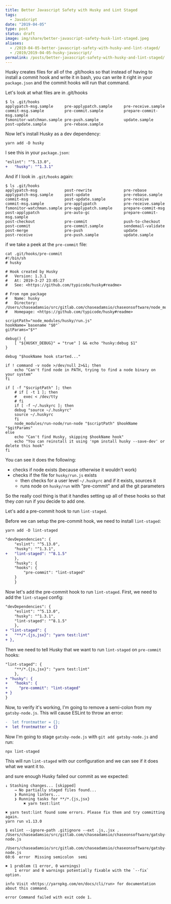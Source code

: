 ```yaml
---
title: Better Javascript Safety with Husky and Lint Staged
tags:
  - JavaScript
date: "2019-04-05"
type: post
status: draft
image: img/share/better-javascript-safety-husk-lint-staged.jpeg
aliases:
  - /2019-04-05-better-javascript-safety-with-husky-and-lint-staged/
  - /2019/2019-04-05-husky-javascript/
permalink: /posts/better-javascript-safety-with-husky-and-lint-staged/
---
```


Husky creates files for all of the .git/hooks so that instead of having to install a commit hook and write it in bash, you can write it right in your `package.json` and the commit hooks will run that command.

Let's look at what files are in .git/hooks

```shell
$ ls .git/hooks
applypatch-msg.sample     pre-applypatch.sample     pre-receive.sample
commit-msg.sample         pre-commit.sample         prepare-commit-msg.sample
fsmonitor-watchman.sample pre-push.sample           update.sample
post-update.sample        pre-rebase.sample
```

Now let's install Husky as a dev dependency:

```shell
yarn add -D husky
```

I see this in your `package.json`:

```diff
"eslint": "^5.13.0",
+   "husky": "^1.3.1"
```

And if I look in `.git/hooks` again:

```shell
$ ls .git/hooks
applypatch-msg            post-rewrite              pre-rebase
applypatch-msg.sample     post-update               pre-rebase.sample
commit-msg                post-update.sample        pre-receive
commit-msg.sample         pre-applypatch            pre-receive.sample
fsmonitor-watchman.sample pre-applypatch.sample     prepare-commit-msg
post-applypatch           pre-auto-gc               prepare-commit-msg.sample
post-checkout             pre-commit                push-to-checkout
post-commit               pre-commit.sample         sendemail-validate
post-merge                pre-push                  update
post-receive              pre-push.sample           update.sample
```

if we take a peek at the `pre-commit` file:

```shell
cat .git/hooks/pre-commit
#!/bin/sh
# husky

# Hook created by Husky
#   Version: 1.3.1
#   At: 2019-3-27 23:05:27
#   See: <https://github.com/typicode/husky#readme>

# From npm package
#   Name: husky
#   Directory: /Users/chaseadamsio/src/gitlab.com/chaseadamsio/chaseonsoftware/node_modules/husky
#   Homepage: <https://github.com/typicode/husky#readme>

scriptPath="node_modules/husky/run.js"
hookName=`basename "$0"`
gitParams="$*"

debug() {
    [ "${HUSKY_DEBUG}" = "true" ] && echo "husky:debug $1"
}

debug "$hookName hook started..."

if ! command -v node >/dev/null 2>&1; then
    echo "Can't find node in PATH, trying to find a node binary on your system"
fi

if [ -f "$scriptPath" ]; then
    # if [ -t 1 ]; then
    #   exec < /dev/tty
    # fi
    if [ -f ~/.huskyrc ]; then
    debug "source ~/.huskyrc"
    source ~/.huskyrc
    fi
    node_modules/run-node/run-node "$scriptPath" $hookName "$gitParams"
else
    echo "Can't find Husky, skipping $hookName hook"
    echo "You can reinstall it using 'npm install husky --save-dev' or delete this hook"
fi
```

You can see it does the following:

- checks if node exists (because otherwise it wouldn't work)
- checks if the file for `husky/run.js` exists
  - then checks for a user level `~/.huskyrc` and if it exists, sources it
  - runs node on `husky/run` with "pre-commit" and all the git parameters

So the really cool thing is that it handles setting up all of these hooks so that they *can* run if you decide to add one.

Let's add a pre-commit hook to run `lint-staged`.

Before we can setup the pre-commit hook, we need to install `lint-staged`:

```shell
yarn add -D lint-staged
```

```diff
"devDependencies": {
    "eslint": "^5.13.0",
    "husky": "^1.3.1",
+   "lint-staged": "^8.1.5"
    },
    "husky": {
    "hooks": {
        "pre-commit": "lint-staged"
    }
    }
```

Now let's add the pre-commit hook to run `lint-staged`. First, we need to add the `lint-staged` config:

```diff
"devDependencies": {
    "eslint": "^5.13.0",
    "husky": "^1.3.1",
    "lint-staged": "^8.1.5"
    },
+ "lint-staged": {
+   "**/*.{js,jsx}": "yarn test:lint"
+ },
```

Then we need to tell Husky that we want to run `lint-staged` on `pre-commit` hooks:

```diff
"lint-staged": {
    "**/*.{js,jsx}": "yarn test:lint"
    },
+ "husky": {
+   "hooks": {
+     "pre-commit": "lint-staged"
+ }
}
```

Now, to verify it's working, I'm going to remove a semi-colon from my `gatsby-node.js`. This will cause ESLint to throw an error:

```diff
-  let frontmatter = {};
+  let frontmatter = {}
```

Now I'm going to stage `gatsby-node.js` with `git add gatsby-node.js` and run:

```shell
npx lint-staged
```

This will run `lint-staged` with our configuration and we can see if it does what we want it to.

and sure enough Husky failed our commit as we expected:

```shell
↓ Stashing changes... [skipped]
    → No partially staged files found...
    ❯ Running linters...
    ❯ Running tasks for **/*.{js,jsx}
        ✖ yarn test:lint

✖ yarn test:lint found some errors. Please fix them and try committing again.
yarn run v1.13.0
```

```shell
$ eslint --ignore-path .gitignore --ext .js,.jsx . /Users/chaseadamsio/src/gitlab.com/chaseadamsio/chaseonsoftware/gatsby-node.js

/Users/chaseadamsio/src/gitlab.com/chaseadamsio/chaseonsoftware/gatsby-node.js
60:6  error  Missing semicolon  semi

✖ 1 problem (1 error, 0 warnings)
    1 error and 0 warnings potentially fixable with the `--fix` option.

info Visit <https://yarnpkg.com/en/docs/cli/run> for documentation about this command.

error Command failed with exit code 1.
```

